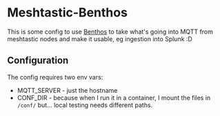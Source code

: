 # Meshtastic-Benthos

This is some config to use [Benthos](https://www.benthos.dev/) to take what's going into MQTT from meshtastic nodes and make it usable, eg ingestion into Splunk :D

## Configuration

The config requires two env vars:

- MQTT_SERVER - just the hostname
- CONF_DIR - because when I run it in a container, I mount the files in `/conf/` but... local testing needs different paths.
